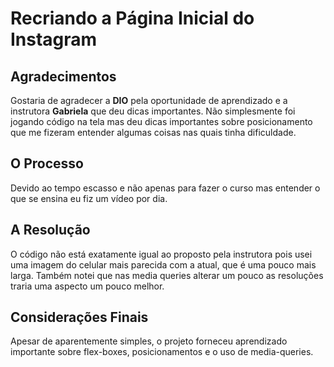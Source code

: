# Recriando a Página Inicial do Instagram


## Agradecimentos

Gostaria de agradecer a **DIO** pela oportunidade de aprendizado e a instrutora **Gabriela** que deu dicas importantes. Não simplesmente foi jogando código na tela mas deu dicas importantes sobre posicionamento que me fizeram entender algumas coisas nas quais tinha dificuldade.



## O Processo
	
Devido ao tempo escasso e não apenas para fazer o curso mas entender o que se ensina eu fiz um vídeo por dia.



## A Resolução

O código não está exatamente igual ao proposto pela instrutora pois usei uma imagem do celular mais parecida com a atual, que é uma pouco mais larga. Também notei que nas media queries alterar um pouco as resoluções traria uma aspecto um pouco melhor.


## Considerações Finais

Apesar de aparentemente simples, o projeto forneceu aprendizado importante sobre flex-boxes, posicionamentos e o uso de media-queries.